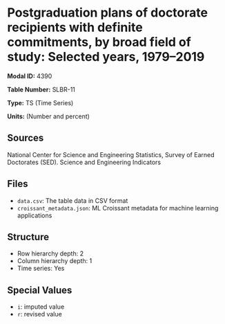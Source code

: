 # Postgraduation plans of doctorate recipients with definite commitments, by broad field of study: Selected years, 1979–2019

**Modal ID:** 4390

**Table Number:** SLBR-11

**Type:** TS (Time Series)

**Units:** (Number and percent)

## Sources

National Center for Science and Engineering Statistics, Survey of Earned Doctorates (SED). Science and Engineering Indicators

## Files

- `data.csv`: The table data in CSV format
- `croissant_metadata.json`: ML Croissant metadata for machine learning applications

## Structure

- Row hierarchy depth: 2
- Column hierarchy depth: 1
- Time series: Yes

## Special Values

- `i`: imputed value
- `r`: revised value
